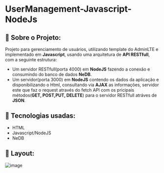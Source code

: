 # UserManagement-Javascript-NodeJs
## :memo: Sobre o Projeto:  
Projeto para gerenciamento de usuários, utilizando template do AdminLTE e implementado em **Javascript**, usando uma arquitetura
de **API RESTfull**, com a seguinte estrutura: 
* Um servidor RESTfull(porta 4000) em **NodeJS** fazendo a conexão e consumindo do banco de dados **NeDB**.  
* Um servidor(porta 3000) em **NodeJS** contendo os dados da aplicação e disponibilizando o Html, consultando via **AJAX** as informações,
servidor este que faz o request através do fetch API com os pricipais métodos(**GET, POST,PUT, DELETE**) para o servidor RESTfull atráves de **JSON**.
## :stars: Tecnologias usadas:
* HTML
* Javascript/NodeJS
* NeDB
## :space_invader: Layout:
![image](https://user-images.githubusercontent.com/36715075/79509570-25ca4100-8012-11ea-84d2-cd9a82aef64d.png)

